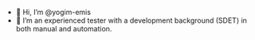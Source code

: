 - 👋 Hi, I’m @yogim-emis 
- 👀 I’m an experienced tester with a development background (SDET) in both manual and automation.

